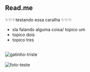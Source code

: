 ## Read.me
✨✨✨testando essa caralha ✨✨✨
- sla falando alguma coisa/ topico um
- topico dois
- topico tres

<div style="display: inline_block"><br>
  <img align="center" alt="gatinho-triste" src="https://media.discordapp.net/attachments/1141095761069752330/1240436142743228416/BabyPeachMamaGIF_2.gif?ex=66468dae&is=66453c2e&hm=c20ba526f7b85bbe62c9e7d93de26b7647a02a923e2a58dd657c193bb2a85ac5&="
  <img align="center" alt="foto-teste" src="https://media.discordapp.net/attachments/1216774284471570473/1240432389948444794/image.png?ex=66468a2f&is=664538af&hm=34c7eab336f50442ef581240a3d67d6bfc93185067781cd424e8d93164530978&=&format=webp&quality=lossless"
</div> 

<div style="display: inline_block"><br>
   <img align="center" alt="foto-teste" src="https://media.discordapp.net/attachments/1216774284471570473/1240432389948444794/image.png?ex=66468a2f&is=664538af&hm=34c7eab336f50442ef581240a3d67d6bfc93185067781cd424e8d93164530978&=&format=webp&quality=lossless"
</div> 
